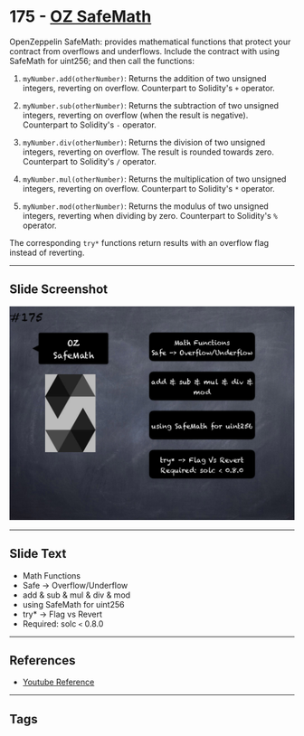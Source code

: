 # 175 - [OZ SafeMath](OZ%20SafeMath.md)
OpenZeppelin SafeMath: provides mathematical functions that protect your contract from overflows and underflows. Include the contract with using SafeMath for uint256; and then call the functions:

1. `myNumber.add(otherNumber)`: Returns the addition of two unsigned integers, reverting on overflow. Counterpart to Solidity's `+` operator.
    
2. `myNumber.sub(otherNumber)`: Returns the subtraction of two unsigned integers, reverting on overflow (when the result is negative). Counterpart to Solidity's `-` operator.
    
3. `myNumber.div(otherNumber)`: Returns the division of two unsigned integers, reverting on overflow. The result is rounded towards zero. Counterpart to Solidity's `/` operator.
    
4. `myNumber.mul(otherNumber)`: Returns the multiplication of two unsigned integers, reverting on overflow. Counterpart to Solidity's `*` operator.
    
5. `myNumber.mod(otherNumber)`: Returns the modulus of two unsigned integers, reverting when dividing by zero. Counterpart to Solidity's `%` operator.

The corresponding `try*` functions return results with an overflow flag instead of reverting.
___
## Slide Screenshot
![175.png](../../images/3.%20Solidity%20201/175.png)
___
## Slide Text
- Math Functions
- Safe -> Overflow/Underflow
- add & sub & mul & div & mod
- using SafeMath for uint256
- try* -> Flag vs Revert
- Required: solc `<` 0.8.0
___
## References
- [Youtube Reference](https://youtu.be/L_9Fk6HRwpU?t=857)
___
## Tags